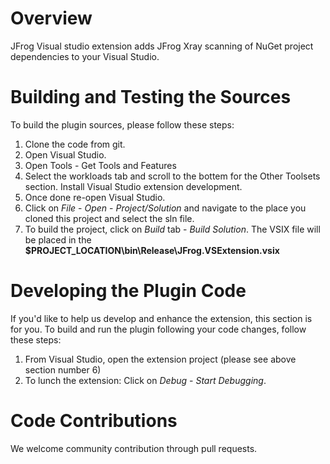 # Overview
JFrog Visual studio extension adds JFrog Xray scanning of NuGet project dependencies to your Visual Studio.

# Building and Testing the Sources

To build the plugin sources, please follow these steps:
1. Clone the code from git.
2. Open Visual Studio.
3. Open Tools - Get Tools and Features
4. Select the workloads tab and scroll to the bottem for the Other Toolsets section. Install Visual Studio extension development.
5. Once done re-open Visual Studio.
6. Click on *File* - *Open* - *Project/Solution* and navigate to the place you cloned this project and select the sln file.
7. To build the project, click on *Build* tab - *Build Solution*. The VSIX file will be placed in the **$PROJECT_LOCATION\bin\Release\JFrog.VSExtension.vsix**

# Developing the Plugin Code
If you'd like to help us develop and enhance the extension, this section is for you.
To build and run the plugin following your code changes, follow these steps:

1. From Visual Studio, open the extension project (please see above section number 6)
2. To lunch the extension: Click on *Debug* - *Start Debugging*.

# Code Contributions
We welcome community contribution through pull requests.
